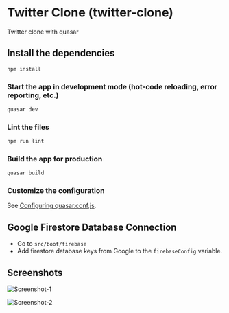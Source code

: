# Twitter Clone (twitter-clone)

Twitter clone with quasar

## Install the dependencies

```bash
npm install
```

### Start the app in development mode (hot-code reloading, error reporting, etc.)

```bash
quasar dev
```

### Lint the files

```bash
npm run lint
```

### Build the app for production

```bash
quasar build
```

### Customize the configuration

See [Configuring quasar.conf.js](https://v1.quasar.dev/quasar-cli/quasar-conf-js).

## Google Firestore Database Connection

- Go to `src/boot/firebase`
- Add firestore database keys from Google to the `firebaseConfig` variable.

## Screenshots

![Screenshot-1](https://i.hizliresim.com/66fbctl.png "Screenshot-1")

![Screenshot-2](https://i.hizliresim.com/euc0a8j.png "Screenshot-2")
